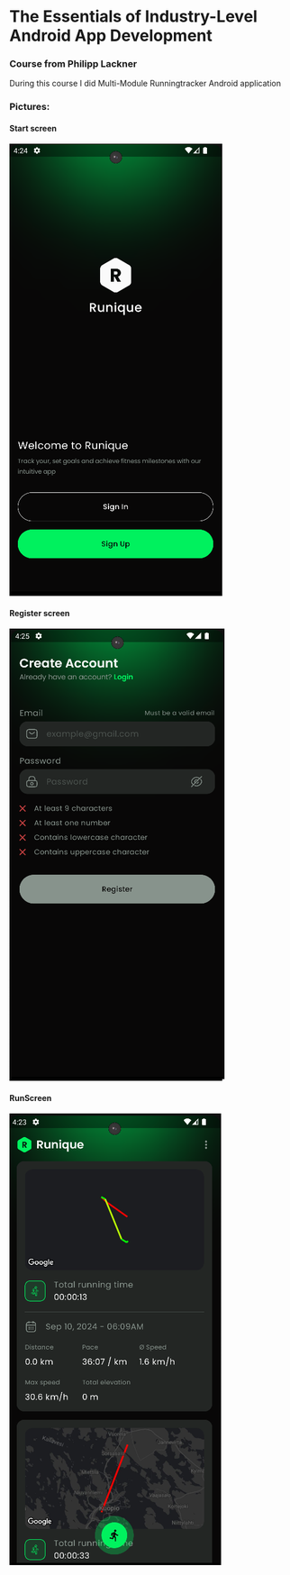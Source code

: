 # The Essentials of Industry-Level Android App Development

### Course from Philipp Lackner

During this course I did Multi-Module Runningtracker Android application

### Pictures:

#### Start screen

![Start Screen](start.png)

#### Register screen

![Register Screen](register.png)

#### RunScreen

![Run Screen](runscreen.png)
